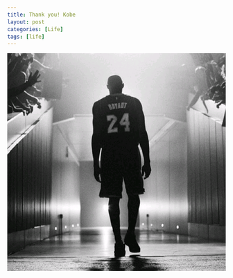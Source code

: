 ```yaml
---
title: Thank you! Kobe
layout: post
categories: [Life]
tags: [life]
---
```


![IMG_5926](\media\files\2016\04\14\IMG_5926.PNG)

